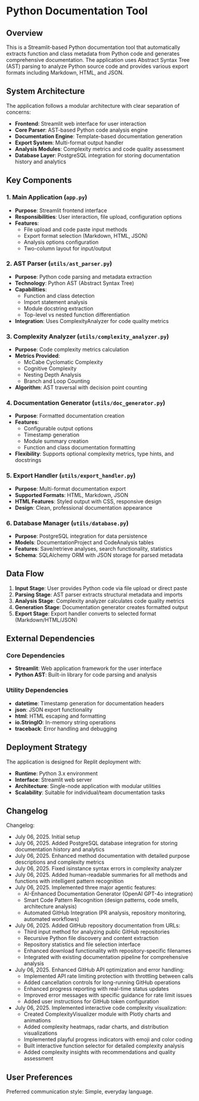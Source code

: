 # Python Documentation Tool

## Overview

This is a Streamlit-based Python documentation tool that automatically extracts function and class metadata from Python code and generates comprehensive documentation. The application uses Abstract Syntax Tree (AST) parsing to analyze Python source code and provides various export formats including Markdown, HTML, and JSON.

## System Architecture

The application follows a modular architecture with clear separation of concerns:

- **Frontend**: Streamlit web interface for user interaction
- **Core Parser**: AST-based Python code analysis engine
- **Documentation Engine**: Template-based documentation generation
- **Export System**: Multi-format output handler
- **Analysis Modules**: Complexity metrics and code quality assessment
- **Database Layer**: PostgreSQL integration for storing documentation history and analytics

## Key Components

### 1. Main Application (`app.py`)
- **Purpose**: Streamlit frontend interface
- **Responsibilities**: User interaction, file upload, configuration options
- **Features**: 
  - File upload and code paste input methods
  - Export format selection (Markdown, HTML, JSON)
  - Analysis options configuration
  - Two-column layout for input/output

### 2. AST Parser (`utils/ast_parser.py`)
- **Purpose**: Python code parsing and metadata extraction
- **Technology**: Python AST (Abstract Syntax Tree)
- **Capabilities**:
  - Function and class detection
  - Import statement analysis
  - Module docstring extraction
  - Top-level vs nested function differentiation
- **Integration**: Uses ComplexityAnalyzer for code quality metrics

### 3. Complexity Analyzer (`utils/complexity_analyzer.py`)
- **Purpose**: Code complexity metrics calculation
- **Metrics Provided**:
  - McCabe Cyclomatic Complexity
  - Cognitive Complexity
  - Nesting Depth Analysis
  - Branch and Loop Counting
- **Algorithm**: AST traversal with decision point counting

### 4. Documentation Generator (`utils/doc_generator.py`)
- **Purpose**: Formatted documentation creation
- **Features**:
  - Configurable output options
  - Timestamp generation
  - Module summary creation
  - Function and class documentation formatting
- **Flexibility**: Supports optional complexity metrics, type hints, and docstrings

### 5. Export Handler (`utils/export_handler.py`)
- **Purpose**: Multi-format documentation export
- **Supported Formats**: HTML, Markdown, JSON
- **HTML Features**: Styled output with CSS, responsive design
- **Design**: Clean, professional documentation appearance

### 6. Database Manager (`utils/database.py`)
- **Purpose**: PostgreSQL integration for data persistence
- **Models**: DocumentationProject and CodeAnalysis tables
- **Features**: Save/retrieve analyses, search functionality, statistics
- **Schema**: SQLAlchemy ORM with JSON storage for parsed metadata

## Data Flow

1. **Input Stage**: User provides Python code via file upload or direct paste
2. **Parsing Stage**: AST parser extracts structural metadata and imports
3. **Analysis Stage**: Complexity analyzer calculates code quality metrics
4. **Generation Stage**: Documentation generator creates formatted output
5. **Export Stage**: Export handler converts to selected format (Markdown/HTML/JSON)

## External Dependencies

### Core Dependencies
- **Streamlit**: Web application framework for the user interface
- **Python AST**: Built-in library for code parsing and analysis

### Utility Dependencies
- **datetime**: Timestamp generation for documentation headers
- **json**: JSON export functionality
- **html**: HTML escaping and formatting
- **io.StringIO**: In-memory string operations
- **traceback**: Error handling and debugging

## Deployment Strategy

The application is designed for Replit deployment with:
- **Runtime**: Python 3.x environment
- **Interface**: Streamlit web server
- **Architecture**: Single-node application with modular utilities
- **Scalability**: Suitable for individual/team documentation tasks

## Changelog

Changelog:
- July 06, 2025. Initial setup
- July 06, 2025. Added PostgreSQL database integration for storing documentation history and analytics
- July 06, 2025. Enhanced method documentation with detailed purpose descriptions and complexity metrics
- July 06, 2025. Fixed isinstance syntax errors in complexity analyzer
- July 06, 2025. Added human-readable summaries for all methods and functions with intelligent pattern recognition
- July 06, 2025. Implemented three major agentic features:
  * AI-Enhanced Documentation Generator (OpenAI GPT-4o integration)
  * Smart Code Pattern Recognition (design patterns, code smells, architecture analysis)
  * Automated GitHub Integration (PR analysis, repository monitoring, automated workflows)
- July 06, 2025. Added GitHub repository documentation from URLs:
  * Third input method for analyzing public GitHub repositories
  * Recursive Python file discovery and content extraction
  * Repository statistics and file selection interface
  * Enhanced download functionality with repository-specific filenames
  * Integrated with existing documentation pipeline for comprehensive analysis
- July 06, 2025. Enhanced GitHub API optimization and error handling:
  * Implemented API rate limiting protection with throttling between calls
  * Added cancellation controls for long-running GitHub operations
  * Enhanced progress reporting with real-time status updates
  * Improved error messages with specific guidance for rate limit issues
  * Added user instructions for GitHub token configuration
- July 06, 2025. Implemented interactive code complexity visualization:
  * Created ComplexityVisualizer module with Plotly charts and animations
  * Added complexity heatmaps, radar charts, and distribution visualizations
  * Implemented playful progress indicators with emoji and color coding
  * Built interactive function selector for detailed complexity analysis
  * Added complexity insights with recommendations and quality assessment

## User Preferences

Preferred communication style: Simple, everyday language.